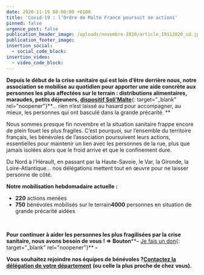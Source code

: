```yaml
---
date: 2020-11-19 08:00:00 +0100
title: 'Covid-19 : l’Ordre de Malte France poursuit se actions'
pinned: false
urgence_post: false
publication_header_image: /uploads/novembre-2020/article_19112020_sd.jpg
publication_footer_image:
insertion_social:
  - social_code_block:
insertion_video:
  - video_code_block:
---
```


**Depuis le début de la crise sanitaire qui est loin d’&ecirc;tre derri&egrave;re nous, notre association se mobilise au quotidien pour apporter une aide concr&egrave;te aux personnes les plus affectées sur le terrain : distributions alimentaires, maraudes, petits déjeuners,&nbsp;**[**dispositif Soli’Malte**](https://www.ordredemaltefrance.org/actualites-delegations/soli-malte-a-strasbourg){: target="_blank" rel="noopener"}\*\*… rien n’est laissé au hasard pour accompagner, au mieux, les personnes qui ont basculé dans la grande précarité. \*\*

Nous sommes presque fin novembre et la situation sanitaire frappe encore de plein fouet les plus fragiles. C’est pourquoi, sur l’ensemble du territoire fran&ccedil;ais, les bénévoles de l’association poursuivent leurs actions, essentielles pour maintenir un lien avec les personnes de la rue, plus que jamais isolées alors que le froid arrive et que le confinement dure.

Du Nord &agrave; l’Hérault, en passant par la Haute-Savoie, le Var, la Gironde, la Loire-Atlantique… nos délégations mettent tout en œuvre pour ne laisser personne de c&ocirc;té.

**Notre mobilisation hebdomadaire actuelle :**

* **220** actions menées
* **750** bénévoles mobilisés sur le terrain**4000** personnes en situation de grande précarité aidées

&nbsp;

**Pour continuer &agrave; aider les personnes les plus fragilisées par la crise sanitaire, nous avons besoin de vous \! =&gt; Bouton****– [Je fais un don](https://don.ordredemaltefrance.org/?cid=11&amp;reserved_code_origine=Webcovid){: target="_blank" rel="noopener"}** **\-**

**Vous souhaitez rejoindre nos équipes de bénévoles ?**[**Contactez la délégation de votre département**](https://www.ordredemaltefrance.org/engagez-vous/devenez-benevoles) **(ou celle la plus proche de chez vous).**